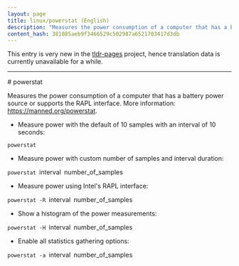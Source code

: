 ```yaml
---
layout: page
title: linux/powerstat (English)
description: "Measures the power consumption of a computer that has a battery power source or supports the RAPL interface."
content_hash: 381085aeb9f3466529c502987a6521703417d3db
---
```


This entry is very new in the [tldr-pages](https://github.com/tldr-pages/tldr) project, hence translation data is currently unavailable for a while.

<hr># powerstat

Measures the power consumption of a computer that has a battery power source or supports the RAPL interface.
More information: <https://manned.org/powerstat>.

- Measure power with the default of 10 samples with an interval of 10 seconds:

`powerstat`

- Measure power with custom number of samples and interval duration:

`powerstat `<span class="tldr-var badge badge-pill bg-dark-lm bg-white-dm text-white-lm text-dark-dm font-weight-bold">interval</span>` `<span class="tldr-var badge badge-pill bg-dark-lm bg-white-dm text-white-lm text-dark-dm font-weight-bold">number_of_samples</span>

- Measure power using Intel's RAPL interface:

`powerstat -R `<span class="tldr-var badge badge-pill bg-dark-lm bg-white-dm text-white-lm text-dark-dm font-weight-bold">interval</span>` `<span class="tldr-var badge badge-pill bg-dark-lm bg-white-dm text-white-lm text-dark-dm font-weight-bold">number_of_samples</span>

- Show a histogram of the power measurements:

`powerstat -H `<span class="tldr-var badge badge-pill bg-dark-lm bg-white-dm text-white-lm text-dark-dm font-weight-bold">interval</span>` `<span class="tldr-var badge badge-pill bg-dark-lm bg-white-dm text-white-lm text-dark-dm font-weight-bold">number_of_samples</span>

- Enable all statistics gathering options:

`powerstat -a `<span class="tldr-var badge badge-pill bg-dark-lm bg-white-dm text-white-lm text-dark-dm font-weight-bold">interval</span>` `<span class="tldr-var badge badge-pill bg-dark-lm bg-white-dm text-white-lm text-dark-dm font-weight-bold">number_of_samples</span>
